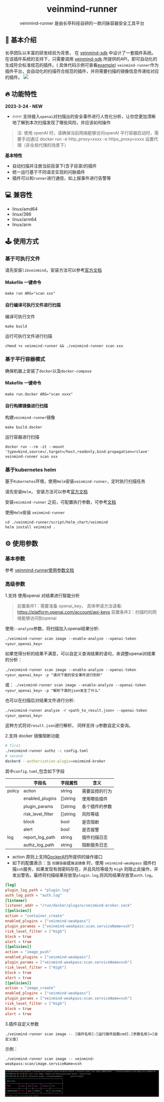 <h1 align="center"> veinmind-runner </h1>

<p align="center">
veinmind-runner 是由长亭科技自研的一款问脉容器安全工具平台
</p>

## 📸 基本介绍

长亭团队以丰富的研发经验为背景， 在 [veinmind-sdk]() 中设计了一套插件系统。 在该插件系统的支持下，只需要调用 [veinmind-sdk]() 所提供的API，即可自动化的生成符合标准规范的插件。(
具体代码示例可查看[example](./example))
`veinmind-runner`作为插件平台，会自动化的扫描符合规范的插件，并将需要扫描的镜像信息传递给对应的插件。
![](https://dinfinite.oss-cn-beijing.aliyuncs.com/image/20220321150601.png)

## 🔥 功能特性

<b>2023-3-24 - NEW</b>
- 🔥🔥🔥 支持接入`openai`对扫描出的安全事件进行人性化分析，让你您更加清晰地了解到本次扫描发现了哪些风险，并应该如何操作

> 注: 使用 openAI 时，请确保当前网络能够访问openAI
> 平行容器启动时，需要手动通过 docker run -e http_proxy=xxxx -e https_proxy=xxxx 设置代理（非全局代理的场景下）

<b>基本特性</b>
- 自动扫描并注册当前目录下(含子目录)的插件
- 统一运行基于不同语言实现的问脉插件
- 插件可以和`runner`进行通信，如上报事件进行告警等

## 💻 兼容性

- linux/amd64
- linux/386
- linux/arm64
- linux/arm

## 🕹️ 使用方式

### 基于可执行文件

请先安装`libveinmind`，安装方法可以参考[官方文档](https://github.com/chaitin/libveinmind)
#### Makefile 一键命令

```
make run ARG="scan xxx"
```
#### 自行编译可执行文件进行扫描

编译可执行文件
```
make build
```
运行可执行文件进行扫描
```
chmod +x veinmind-runner && ./veinmind-runner scan xxx 
```
### 基于平行容器模式
确保机器上安装了`docker`以及`docker-compose`
#### Makefile 一键命令
```
make run.docker ARG="scan xxxx"
```
#### 自行构建镜像进行扫描
构建`veinmind-runner`镜像
```
make build.docker
```
运行容器进行扫描
```
docker run --rm -it --mount 'type=bind,source=/,target=/host,readonly,bind-propagation=rslave' veinmind-runner scan xxx
```
### 基于kubernetes helm
基于`Kubernetes`环境，使用`Helm`安装`veinmind-runner`，定时执行扫描任务

请先安装`Helm`， 安装方法可以参考[官方文档](https://helm.sh/zh/docs/intro/install/)

安装`veinmind-runner`
之前，可配置执行参数，可参考[文档](https://github.com/chaitin/veinmind-tools/blob/master/veinmind-runner/script/helm_chart/README.md)

使用`Helm`安装 `veinmind-runner`

```
cd ./veinmind-runner/script/helm_chart/veinmind
helm install veinmind .
```
## ⚙️ ️使用参数
### 基本参数
参考 [veinmind-runner使用参数文档](docs/veinmind-runner.md)
### 高级参数
1.支持 使用openai 对结果进行智能分析
> 前置条件1：需要准备 openai_key， 具体申请方法请看: https://platform.openai.com/account/api-keys
> 前置条件2：扫描时的网络能够访问到openai

使用`--analyze`参数，将扫描加入openai结果分析:

`./veinmind-runner scan image --enable-analyze --openai-token <your_openai_key>`

如果觉得分析的结果不满意，可以自定义查询结果的语句，来调整openai对结果的分析：

`./veinmind-runner scan image --enable-analyze --openai-token <your_openai_key> -p "请对下面的安全事件进行剖析"`

或：
`./veinmind-runner scan image --enable-analyze --openai-token <your_openai_key> -p "解析下面的json发生了什么"`

也可以在扫描后对结果文件进行分析:

`./veinmind-runner analyze -r <path_to_result.json> --openai-token <your_openai_key>`

这种方式将对`result.json`进行解析， 同样支持`-p`参数自定义查询。

2.支持 docker 镜像阻断功能

```bash
# first
./veinmind-runner authz -c config.toml 
# second
dockerd --authorization-plugin=veinmind-broker
```

其中`config.toml`,包含如下字段

|  | **字段名**           | **字段属性** | **含义**  |
|----------|-------------------|----------|---------|
| policy   | action            | string   | 需要监控的行为 |
|          | enabled_plugins   | []string | 使用哪些插件  |
|          | plugin_params     | []string | 各个插件的参数 |
|          | risk_level_filter | []string | 风险等级    |
|          | block             | bool     | 是否阻断    |
|          | alert             | bool     | 是否报警    |
| log      | report_log_path   | string   | 插件扫描日志  |
|          | authz_log_path    | string   | 阻断服务日志  |

- action 原则上支持[DockerAPI](https://docs.docker.com/engine/api/v1.41/#operation/)所提供的操作接口
- 如下的配置表示：当 `创建容器`或`推送镜像` 时，使用 `veinmind-weakpass` 插件扫描`ssh`服务，如果发现有弱密码存在，并且风险等级为 `High`
  则阻止此操作，并发出警告。最终将扫描结果存放至`plugin.log`,将风险结果存放至`auth.log`。

``` toml
[log]
plugin_log_path = "plugin.log"
auth_log_path = "auth.log"
[listener]
listener_addr = "/run/docker/plugins/veinmind-broker.sock"
[[policies]]
action = "container_create"
enabled_plugins = ["veinmind-weakpass"]
plugin_paramas = ["veinmind-weakpass:scan.serviceName=ssh"]
risk_level_filter = ["High"]
block = true
alert = true
[[policies]]
action = "image_push"
enabled_plugins = ["veinmind-weakpass"]
plugin_params = ["veinmind-weakpass:scan.serviceName=ssh"]
risk_level_filter = ["High"]
block = true
alert = true
[[policies]]
action = "image_create"
enabled_plugins = ["veinmind-weakpass"]
plugin_params = ["veinmind-weakpass:scan.serviceName=ssh"]
risk_level_filter = ["High"]
block = true
alert = true
```
3.插件自定义参数
```
./veinmind-runner scan image -- [插件名称]:[运行插件函数cmd].[参数名称]=[自定义值]
```
示例：
```
./veinmind-runner scan image -- veinmind-weakpass:scan/image.serviceName=ssh
```
![](../docs/runner_1.jpg)